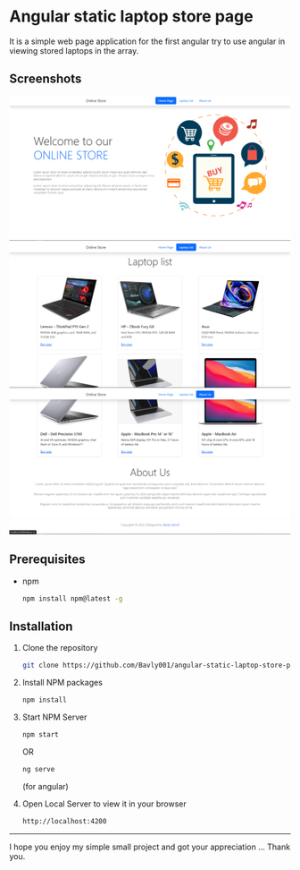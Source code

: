 # Angular static laptop store page
  
It is a simple web page application for the first angular try to use angular in viewing stored laptops in the array.
  
## Screenshots
![welcome](/screenshots/1.png)
![store](/screenshots/2.png)
![about us](/screenshots/3.png)
  

## Prerequisites
* npm
  ```sh
  npm install npm@latest -g
  ```
  

## Installation

1. Clone the repository
   ```sh
   git clone https://github.com/Bavly001/angular-static-laptop-store-page-.git
   ```
2. Install NPM packages
   ```sh
   npm install
   ```
3. Start NPM Server
   ```sh
   npm start
   ```
   OR  
    ```sh
    ng serve
    ```
   (for angular)
   
4. Open Local Server to view it in your browser
   ```sh
   http://localhost:4200
   ```
  
  
---
  
I hope you enjoy my simple small project and got your appreciation ... Thank you.